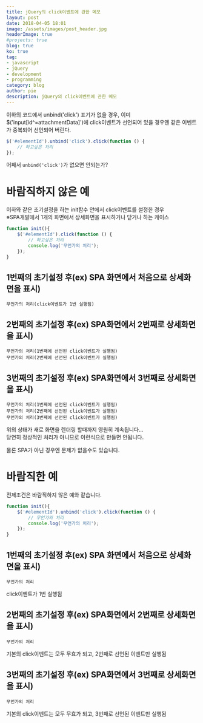 ```yaml
---
title: jQuery의 click이벤트에 관한 메모
layout: post
date: 2018-04-05 18:01
image: /assets/images/post_header.jpg
headerImage: true
#projects: true
blog: true
ko: true
tag:
- javascript
- jQuery
- development
- programming
category: blog
author: pie
description: jQuery의 click이벤트에 관한 메모
---
```


이하의 코드에서 unbind('click') 표기가 없을 경우, 이미 $('input[id^=attachmentData]')에 click이벤트가 선언되어 있을 경우엔 같은 이벤트가 중복되어 선언되어 버린다.
```javascript
$('#elementId').unbind('click').click(function () {
	// 하고싶은 처리
});
```

어째서 ```unbind('click')```가 없으면 안되는가?

# 바람직하지 않은 예
이하와 같은 초기설정을 하는 init함수 안에서 click이벤트를 설정한 경우<br/>
※SPA개발에서 1개의 화면에서 상세화면을 표시하거나 닫거나 하는 케이스
```javascript
function init(){
	$('#elementId').click(function () {
		// 하고싶은 처리
		console.log('무언가의 처리');
	});
}
```

## 1번째의 초기설정 후(ex) SPA 화면에서 처음으로 상세화면을 표시)
```
무언가의 처리(click이벤트가 1번 실행됨)
```

## 2번째의 초기설정 후(ex) SPA화면에서 2번째로 상세화면을 표시)
```
무언가의 처리(1번째에 선언된 click이벤트가 실행됨)
무언가의 처리(2번째에 선언된 click이벤트가 실행됨)
```

## 3번째의 초기설정 후(ex) SPA화면에서 3번째로 상세화면을 표시)
```
무언가의 처리(1번째에 선언된 click이벤트가 실행됨)
무언가의 처리(2번째에 선언된 click이벤트가 실행됨)
무언가의 처리(3번째에 선언된 click이벤트가 실행됨)
```

위의 상태가 새로 화면을 렌더링 할때까지 영원히 계속됩니다...<br/>
당연히 정상적인 처리가 아니므로 이런식으로 만들면 안됩니다.

물론 SPA가 아닌 경우엔 문제가 없을수도 있습니다.

# 바람직한 예
전제조건은 바람직하지 않은 예와 같습니다.
```javascript
function init(){
	$('#elementId').unbind('click').click(function () {
		// 무언가의 처리
		console.log('무언가의 처리');
	});
}
```

## 1번째의 초기설정 후(ex) SPA 화면에서 처음으로 상세화면을 표시)
```
무언가의 처리
```
click이벤트가 1번 실행됨


## 2번째의 초기설정 후(ex) SPA화면에서 2번째로 상세화면을 표시)
```
무언가의 처리
```
기본의 click이벤트는 모두 무효가 되고, 2번째로 선언된 이벤트만 실행됨


## 3번째의 초기설정 후(ex) SPA화면에서 3번째로 상세화면을 표시)
```
무언가의 처리
```
기본의 click이벤트는 모두 무효가 되고, 3번째로 선언된 이벤트만 실행됨

